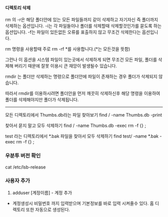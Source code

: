 #### 디렉토리 삭제

rm 의
-r은 해당 폴더안에 있는 모든 파일들까지 같이 삭제하고 자기자신 즉 폴더까지 삭제하는 옵션입니다.
-i는 각 파일들이나 폴더를 삭제할때 삭제할것인가를 묻도록 하는 옵션입니다.
-f는 파일이 있든없든 오류를 표출하지 않고 무조건 삭제한다는 옵션입니다.

rm 명령을 사용할때 주로 rm -rf *를 사용합니다.(*는 모든것을 뜻함)

그런나 이 옵션을 시스템 파일이 있는곳에서 삭제하게 되면 무조건 모든 파일, 폴더를 삭제해 버리기 때문에 잘못
이용시 큰 재앙이 발생될수 있습니다.

rmdir 는 폴더만 삭제하는 명령으로 폴더안에 파일이 존재하는 경우 폴더가 삭제되지 않습니다.

따라서 rmdir를 이용하시려면 폴더안을 먼저 깨끗히 삭제하신후 해당 명령을 이용하여 폴더를 삭제해야지만 폴더가
삭제됩니다.

------------------------------------------------------------------------------
모든 디렉토리에서 Thumbs.db라는 파일 찾아보기
find / -name Thumbs.db -print


찾아서 묻지 말고 모두 삭제하기
find / -name Thumbs.db -exec rm -f {} \;


test 라는 디렉토리에서 *.bak 파일을 찾아서 모두 삭제하기
find test/ -name *.bak -exec rm -f {} \;


### 우분투 버전 확인
cat /etc/lsb-release

### 사용자 추가

1. adduser [계정이름] - 계정 추가
- 계정생성시 비밀번호 까지 입력받으며 기본정보를 바로 입력 시켜줄수 있다. 홈 디렉토리 또한 자동으로 생성된다.

[압축해제]:(http://sarghis.com/blog/468/)
